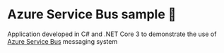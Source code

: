 # Azure Service Bus sample 🚀
Application developed in C# and .NET Core 3 to demonstrate the use of [Azure Service Bus](https://azure.microsoft.com/pt-br/services/service-bus/) messaging system
